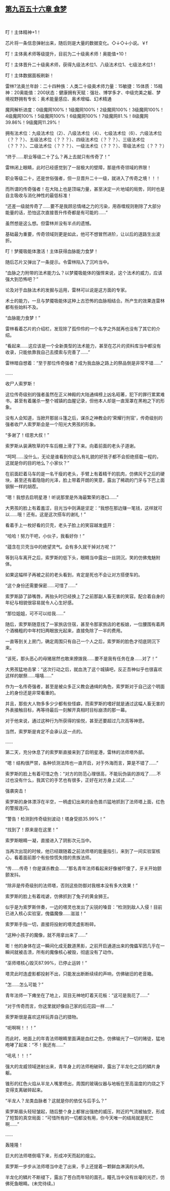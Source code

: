 ## [第九百五十六章 食梦](https://www.xxbiquge.com/11_11222/9035682.html)
﻿

  叮！主体精神+1！

  芯片将一条信息弹射出来，随后则是大量的数据变化。◇↓◇↓小说。￥f

  叮！主体奥术师等级提升，目前为二十级奥术师！奥能值+10！

  叮！主体晋升二十级奥术师，获得九级法术位1、八级法术位1、七级法术位1！

  叮！主体数据面板刷新！

  雷林?法奥兰年龄：二十四种族：人类二十级奥术师力量：15敏捷：15体质：15精神：20奥能值：200状态：健康拥有天赋：强壮、博学多才、中级完美之躯、梦境视野拥有专长：奥术能量感应、奥术增幅、幻术精通

  魔网解析进度：0级魔网100%！1级魔网100%！2级魔网100%！3级魔网100%！4级魔网100%！5级魔网100%！6级魔网100%！7级魔网81.%！8级魔网39.86%！9级魔网11.29%！

  拥有法术位：九级法术位（2）、八级法术位（4）、七级法术位（6）、六级法术位（？？？）、五级法术位（？？？）、四级法术位（？？？）、三级法术位（？？？）、二级法术位（？？？）、一级法术位（？？？）、零级法术位（？？？）

  “终于……职业等级二十了么？再上去就只有传奇了！”

  雷林闭上眼睛，此时已经感觉到了一层极大的壁障，那是传奇领域的界限！

  职业等级二十，还是世俗强者，但一旦晋升二十一级，就进入了传奇之境！！！

  而所谓的传奇强者！在大陆上也是顶端力量，甚至决定一片地域的局势，同时也是自主吸收与消化神性的最低标准！

  “还差一级就传奇了……要不是我顾忌情绪之力的污染，用吞噬规则剔除了大部分能量的话，恐怕这次直接晋升传奇都是有可能的……”

  虽然想是这么想。但雷林并没有半点的遗憾。

  基础最为重要，传奇领域则更是如此，他可不想冒然进阶，让以后的道路生出波折。

  叮！梦魇吸能体激活！主体获得血脉能力食梦！

  随后芯片又弹出了一条提示。令雷林陷入了沉吟当中。

  “血脉之力附带的法术能力么？以梦魇吸能体的强悍来说，这个法术的威力，应该强大到恐怖吧？”

  论及对于血脉法术的发掘与运用，雷林可以说是这方面的专家。

  术士的能力，一旦与梦魇吸能体这种上古恐怖的血脉相结合。所产生的效果连雷林都有些始料不及。

  “血脉能力食梦！”

  雷林看着芯片的介绍栏，发现除了孤伶伶的一个名字之外就再也没有了其它的介绍。

  “看起来……这应该是一个全新类型的法术能力，甚至在芯片的资料库当中都没有收录，只能依靠我自己去摸索与完善了……”

  雷林暗自想着：“至于那位传奇强者？成为我血脉之路上的祭品倒是非常不错……”

  ……

  收尸人索罗斯！

  这位传奇级别的强者虽然在正义神殿的大陆通缉榜上凶名昭著，犯下的罪行累累难书，甚至有着屠杀一整个城镇的血腥记录，但他本人却是一直笼罩在黑袍之下的形象。

  没有人会知道，当掀开那层斗篷之后，谋杀之神教会的‘荣耀行刑官’，传奇级别的强者收尸人索罗斯会是一个阳光大男孩的形象。

  “多谢了！纽恩大叔！”

  索罗斯从装满牧草的牛车后棚上滑了下来。向着前面的老头子道谢。

  “呵呵……没什么，无论是谁看到你这么有礼貌的好孩子都不会拒绝搭载一程的，这就是你的目的地么？小家伙？”

  在前面赶着马车的是一名干瘦的老头，手臂上有着精干的肌肉，仿佛风干之后的硬块，甚至还有着隐隐的光泽，脸上带着开朗的笑意，露出了稀疏的门牙与下巴上面钢鬃一样的胡茬。

  “嗯！我想去启明星港！听说那里是外海最繁荣的港口……”

  大男孩的脸上有着羞涩，目光当中则满是坚定：“我想在那边赚一笔钱，这样就可以……哦！还有。这是这次搭车的谢礼！”

  看着手上一枚好看的贝壳，老头子脸上的笑容越发盛开：

  “哈哈！努力干吧，小伙子，我看好你！”

  “蕴含在贝壳当中的绝望灵气。会有多久就干掉对方呢？”

  等到马车离开之后，索罗斯的低下头，眼睛当中露出一丝阴沉，笑的仿佛鬼魅附体。

  如果这幅样子再被之前的老头看到，肯定是死也不会让对方搭便车的。

  “这个身份还需要保密……可惜了……”

  索罗斯舔了舔嘴唇，再抬头时已经换上了之前那副人畜无害的笑容。配合着自身的年纪与相貌很容易就令人心生好感。

  “那位姐姐，可不可以给我……”

  随后，索罗斯随意找了一家旅店住宿，甚至令那家旅店的老板娘，一位腰围有着两个酒桶粗的中年村妇两眼放光起来，直接免除了一半的费用。

  一直等到关上房门，确定周围只有自己一个人之后，索罗斯的脸色才彻底阴沉下来。

  “该死，那头恶心的母猪居然也敢来撩拨我……要不是我有任务在身……对了！”

  大男孩猛地击掌：“这次行动之后，就血洗了这个城镇吧，反正吾神似乎也很喜欢这样的献祭……嘻嘻……”

  作为一名传奇强者，甚至是被众多正义教会通缉的角色，索罗斯对于自己这个明面上的身份还是非常看重的。

  并且，那些大人物多多少少都有些怪癖，而索罗斯的嗜好就是通过这幅人畜无害的外表接触目标，再等待最后一刻解开真相时目标崩溃的那一幕。

  对于他来说，通过这种行为所获得的愉悦，甚至还要超过几次高等神恩。

  当然，索罗斯是肯定不会承认这一点的。

  ……

  第二天，充分休息了的索罗斯直接来到了启明星港，雷林的法师塔外部。

  “嗯！结构很严禁，各种侦测法阵也一直开启，对于外海而言，算是不错了……”

  索罗斯的脸上有着可惜之色：“对方的防范心理很高，不能玩伪装的游戏了……不过也没有什么，我其它的手艺也有很多，正好在对方身上试试……”

  强袭突击！

  索罗斯的身体漂浮在半空，一柄虚幻出来的金色兽爪猛地抓到了法师塔上面，红色的警报连闪。

  “警告！检测到传奇级别波动！塔身受损35.99%！”

  “找到了！原来是在这里！”

  索罗斯眼睛一凝，直接进入了阴影次元当中。

  当再次出现的时候，他已经跟随着之前法师塔的能量指引，来到了一间实验室核心，看着面前那个有些惊慌失措的贵族法师。

  “传……传奇！你是谋杀教会……”那名青年法师看起来好像被吓傻了，牙关开始颤颤发抖。

  “除非是传奇级别的法师塔，否则这些防御对我根本没有多大效果！”

  索罗斯的脸上有着戏谑，仿佛抓到了兔子的黄金狮王。

  似乎是为索罗斯伴奏，一边的塔灵也发出了尖锐的嗓音：“检测到敌人入侵！目前已进入核心实验室，傀儡魔像……滋滋！”

  索罗斯手指一切，直接将投射的塔灵虚影粉碎。

  “这种小孩子的魔像，就不用拿出来了……”

  嘭！他的身体在这一瞬间化成无数道黑影，之前开启通道出来的傀儡军团几乎在一瞬间就被击溃，所有的魔像核心被毁，彻底没有了动作。

  “巫师塔核心毁灭87.99%，已停止运转！”

  塔灵此时连虚影都投射不出，只能发出断断续续的声响，仿佛破旧的老音箱。

  “怎……怎么可能？”

  青年法师一下瘫坐在了地上，双目无神地盯着天花板：“这可是我花了……”

  “对于传奇而言，你这里就好像自己家的后花园一样……”

  索罗斯很是喜欢这样玩弄自己的猎物。

  “呃啊啊！！！”

  而此时，地面上的年青法师眼睛里面满是血红之色，仿佛输光了一切的赌徒，猛地咆哮了起来：“不！我还有……”

  “吼吼！！！”

  强大的龙威领域迸射出来，青年身上的法师袍破碎，露出了半龙化之后的鳞片身躯。

  锥形的红色火焰从半龙人嘴里喷出，周围的玻璃仪器与地板在至高温度的灼烧之下变得支离破碎起来。

  “半龙人？龙类血脉者？这就是你的依仗与后手么？”

  索罗斯眉头轻轻皱起，随后整个身上都冒出强绝的威压，附近的气流被抽空，形成了短暂的真空局面：“可惜所有的一切都没有用，你今天唯一的结局就是死亡啊……”

  ……

  轰隆隆！

  巨大的法师塔倒塌下来，形成冲天而起的烟尘。

  索罗斯一步步从法师塔当中走了出来，手上还提着一颗鲜血淋漓的头颅。

  半龙化的鳞片不断褪下，露出了苍白而年轻的面孔，瞳孔当中没有丝毫的光芒，仿佛死鱼眼睛。(未完待续。)

  
